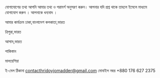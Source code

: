 যোগাযোগের তথ্য
আপনি আমার তথ্য ও পরামর্শ অনুসরণ করুন। আপনার যদি প্রশ্ন থাকে তাহলে ইমেলে মাধ্যমে যোগাযোগ করুন ।
আপনাকে ধন্যবাদ ।

আমার কার্যক্রম
ঢাকা,বাংলাদেশ
কলকাতা,ভারত

ত্রিপুরা,ভারত

আসাম,ভারত

পাকিস্তান

মালয়েশিয়া

ই-মেল ঠিকানা
contacthridoyjomadder@gmail.com
মোবাইল নম্বর
+880 176 627 2375
